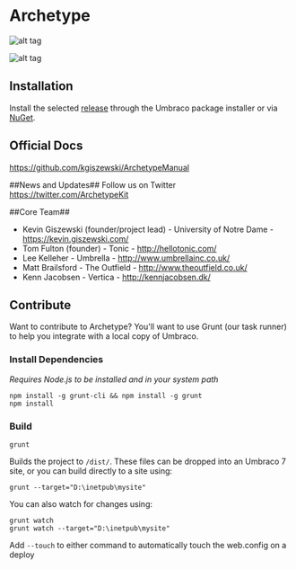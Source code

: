 Archetype
=========
![alt tag](http://imulus.github.io/Archetype/images/logo.png)

![alt tag](http://imulus.github.io/Archetype/images/example1.png)

## Installation
Install the selected <a href='https://github.com/imulus/Archetype/releases'>release</a> through the Umbraco package installer or via <a href='http://www.nuget.org/packages/Archetype/'>NuGet</a>.

## Official Docs ##
https://github.com/kgiszewski/ArchetypeManual


##News and Updates##
Follow us on Twitter https://twitter.com/ArchetypeKit

##Core Team##
* Kevin Giszewski (founder/project lead) - University of Notre Dame - https://kevin.giszewski.com/
* Tom Fulton (founder) - Tonic - http://hellotonic.com/
* Lee Kelleher - Umbrella - http://www.umbrellainc.co.uk/
* Matt Brailsford - The Outfield - http://www.theoutfield.co.uk/
* Kenn Jacobsen - Vertica - http://kennjacobsen.dk/

## Contribute ##

Want to contribute to Archetype?  You'll want to use Grunt (our task runner) to help you integrate with a local copy of Umbraco.

### Install Dependencies ###
*Requires Node.js to be installed and in your system path*

    npm install -g grunt-cli && npm install -g grunt
    npm install

### Build ###
    grunt

   Builds the project to `/dist/`.  These files can be dropped into an Umbraco 7 site, or you can build directly to a site using:

    grunt --target="D:\inetpub\mysite"

You can also watch for changes using:

    grunt watch
    grunt watch --target="D:\inetpub\mysite"


Add `--touch` to either command to automatically touch the web.config on a deploy
